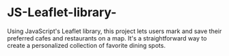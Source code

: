 # JS-Leaflet-library-
Using JavaScript's Leaflet library, this project lets users mark and save their preferred cafes and restaurants on a map. It's a straightforward way to create a personalized collection of favorite dining spots.
